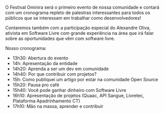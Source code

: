 O Festival Ominira será o primeiro evento de nossa comunidade e contará com um cronograma repleto de palestras interessantes para todos os públicos que se interessam em trabalhar como desenvolvedores!

Contaremos também com a participação especial do Alexandre Oliva, ativista em Software Livre com grande experiência na área que irá falar sobre as oportunidades que vêm com software livre.

Nosso cronograma:

- 13h30: Abertura do evento
- 14h: Apresentação da entidade
- 14h20: Aprenda a ser um dev em comunidade
- 14h40: Por que contribuir com projetos?
- 15h: Como publiquei um artigo por estar na comunidade Open Source
- 15h20: Pausa pro café
- 15h40: Você pode ganhar dinheiro com Software Livre
- 16h10: Apresentação de projetos (Quaac, API Sangue, Livretec, Plataforma Apadrinhamento CT)
- 17h10: Mão na massa, aprender e contribuir

